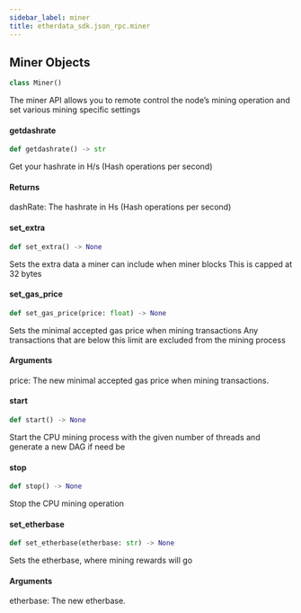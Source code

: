 ```yaml
---
sidebar_label: miner
title: etherdata_sdk.json_rpc.miner
---
```


## Miner Objects

```python
class Miner()
```

The miner API allows you to remote control the node’s mining operation and set various mining specific settings

#### getdashrate

```python
def getdashrate() -> str
```

Get your hashrate in H/s (Hash operations per second)
#### Returns

dashRate: The hashrate in Hs (Hash operations per second)

#### set\_extra

```python
def set_extra() -> None
```

Sets the extra data a miner can include when miner blocks
 This is capped at 32 bytes

#### set\_gas\_price

```python
def set_gas_price(price: float) -> None
```

Sets the minimal accepted gas price when mining transactions
 Any transactions that are below this limit are excluded from the mining process
#### Arguments

price: The new minimal accepted gas price when mining transactions.

#### start

```python
def start() -> None
```

Start the CPU mining process with the given number of threads and generate a new DAG if need be

#### stop

```python
def stop() -> None
```

Stop the CPU mining operation

#### set\_etherbase

```python
def set_etherbase(etherbase: str) -> None
```

Sets the etherbase, where mining rewards will go
#### Arguments

etherbase: The new etherbase.

